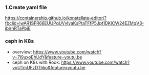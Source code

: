 ### 1.Create yaml file
https://containership.github.io/konstellate-editor/?fbclid=IwAR1SFR66EUUPqUVvIvaKsPtaTFfP5Jpt1DKICW24EZMqV3-ibirnRTaPbjE
### ceph in K8s
- overview: https://www.youtube.com/watch?v=7I9uxoEhUdY&feature=youtu.be
- ceph on K8s with Rook: https://www.youtube.com/watch?v=UTmUFzDThko&feature=youtu.be
